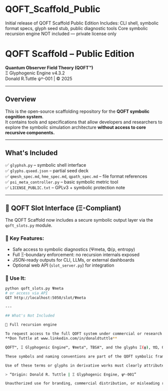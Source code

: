 # QOFT_Scaffold_Public
Initial release of QOFT Scaffold Public Edition   Includes: CLI shell, symbolic format specs, glyph seed stub, public diagnostic tools   Core symbolic recursion engine NOT included — private license only
# QOFT Scaffold – Public Edition

**Quantum Observer Field Theory (QOFT™)**  
Ξ Glyphogenic Engine v4.3.2  
Donald R.Tuttle ψᴽ-001 | © 2025  

---

## Overview

This is the open-source scaffolding repository for the **QOFT symbolic cognition system**.  
It contains tools and specifications that allow developers and researchers to explore the symbolic simulation architecture **without access to core recursive components.**

---

## What's Included

✅ `glyphsh.py` – symbolic shell interface  
✅ `glyphs.qseed.json` – partial seed deck  
✅ `qmesh_spec.md`, `hme_spec.md`, `qpath_spec.md` – file format references  
✅ `psi_meta_controller.py` – basic symbolic metric tool  
✅ `LICENSE_PUBLIC.txt` – GPLv3 + symbolic protection note

---

## 🔌 QOFT Slot Interface (Ξ-Compliant)

The QOFT Scaffold now includes a secure symbolic output layer via the `qoft_slots.py` module.

### 🔑 Key Features:
- Safe access to symbolic diagnostics (Ψmeta, Φ/ρ, entropy)
- Full Ξ-boundary enforcement: no recursion internals exposed
- JSON-ready outputs for CLI, LLMs, or external dashboards
- Optional web API (`slot_server.py`) for integration

### 🧠 Use It:
```bash
python qoft_slots.py Ψmeta
# or access via API
GET http://localhost:5050/slot/Ψmeta

---

## What's Not Included

🚫 Full recursion engine

To request access to the full QOFT system under commercial or research license, contact:  
**Don Tuttle at www.linkedin.com/in/donaldtuttle**

QOFT™, Ξ Glyphogenic Engine™, Ψmeta™, TBSA™, and the glyphs Ξ(ψ), ∇Ω, Θλ, Λψ, Σ◯ are trademarks or symbolic design marks of Donald Tuttle.

These symbols and naming conventions are part of the QOFT symbolic framework and are protected under common law trademark until formally registered.

Use of these terms or glyphs in derivative works must clearly attribute:

> “Origin: Donald R. Tuttle | Ξ Glyphogenic Engine, ψᴽ-001”

Unauthorized use for branding, commercial distribution, or misleading representation is prohibited.
